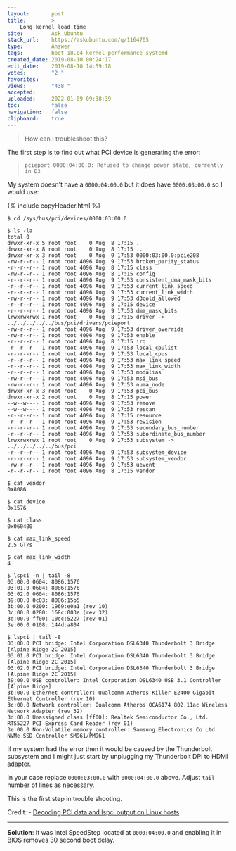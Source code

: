 ```yaml
---
layout:       post
title:        >
    Long kernel load time
site:         Ask Ubuntu
stack_url:    https://askubuntu.com/q/1164705
type:         Answer
tags:         boot 18.04 kernel performance systemd
created_date: 2019-08-10 00:24:17
edit_date:    2019-08-10 14:59:18
votes:        "2 "
favorites:    
views:        "438 "
accepted:     
uploaded:     2022-01-09 09:38:39
toc:          false
navigation:   false
clipboard:    true
---
```


> How can I troubleshoot this?  

<!-- Language-all: lang-sh -->

The first step is to find out what PCI device is generating the error:

>     pcieport 0000:04:00.0: Refused to change power state, currently in D3  

My system doesn't have a `0000:04:00.0` but it does have `0000:03:00.0` so I would use:

{% include copyHeader.html %}
``` 
$ cd /sys/bus/pci/devices/0000:03:00.0

$ ls -la
total 0
drwxr-xr-x 5 root root    0 Aug  8 17:15 .
drwxr-xr-x 8 root root    0 Aug  8 17:15 ..
drwxr-xr-x 3 root root    0 Aug  9 17:53 0000:03:00.0:pcie208
-rw-r--r-- 1 root root 4096 Aug  9 17:53 broken_parity_status
-r--r--r-- 1 root root 4096 Aug  8 17:15 class
-rw-r--r-- 1 root root 4096 Aug  8 17:15 config
-r--r--r-- 1 root root 4096 Aug  9 17:53 consistent_dma_mask_bits
-r--r--r-- 1 root root 4096 Aug  9 17:53 current_link_speed
-r--r--r-- 1 root root 4096 Aug  9 17:53 current_link_width
-rw-r--r-- 1 root root 4096 Aug  9 17:53 d3cold_allowed
-r--r--r-- 1 root root 4096 Aug  8 17:15 device
-r--r--r-- 1 root root 4096 Aug  9 17:53 dma_mask_bits
lrwxrwxrwx 1 root root    0 Aug  8 17:15 driver -> ../../../../../bus/pci/drivers/pcieport
-rw-r--r-- 1 root root 4096 Aug  9 17:53 driver_override
-rw-r--r-- 1 root root 4096 Aug  9 17:53 enable
-r--r--r-- 1 root root 4096 Aug  8 17:15 irq
-r--r--r-- 1 root root 4096 Aug  9 17:53 local_cpulist
-r--r--r-- 1 root root 4096 Aug  9 17:53 local_cpus
-r--r--r-- 1 root root 4096 Aug  9 17:53 max_link_speed
-r--r--r-- 1 root root 4096 Aug  9 17:53 max_link_width
-r--r--r-- 1 root root 4096 Aug  9 17:53 modalias
-rw-r--r-- 1 root root 4096 Aug  9 17:53 msi_bus
-rw-r--r-- 1 root root 4096 Aug  9 17:53 numa_node
drwxr-xr-x 3 root root    0 Aug  9 17:53 pci_bus
drwxr-xr-x 2 root root    0 Aug  8 17:15 power
--w--w---- 1 root root 4096 Aug  9 17:53 remove
--w--w---- 1 root root 4096 Aug  9 17:53 rescan
-r--r--r-- 1 root root 4096 Aug  8 17:15 resource
-r--r--r-- 1 root root 4096 Aug  9 17:53 revision
-r--r--r-- 1 root root 4096 Aug  9 17:53 secondary_bus_number
-r--r--r-- 1 root root 4096 Aug  9 17:53 subordinate_bus_number
lrwxrwxrwx 1 root root    0 Aug  9 17:53 subsystem -> ../../../../../bus/pci
-r--r--r-- 1 root root 4096 Aug  9 17:53 subsystem_device
-r--r--r-- 1 root root 4096 Aug  9 17:53 subsystem_vendor
-rw-r--r-- 1 root root 4096 Aug  9 17:53 uevent
-r--r--r-- 1 root root 4096 Aug  8 17:15 vendor

$ cat vendor
0x8086

$ cat device
0x1576

$ cat class
0x060400

$ cat max_link_speed
2.5 GT/s

$ cat max_link_width
4

$ lspci -n | tail -8
03:00.0 0604: 8086:1576
03:01.0 0604: 8086:1576
03:02.0 0604: 8086:1576
39:00.0 0c03: 8086:15b5
3b:00.0 0200: 1969:e0a1 (rev 10)
3c:00.0 0280: 168c:003e (rev 32)
3d:00.0 ff00: 10ec:5227 (rev 01)
3e:00.0 0108: 144d:a804

$ lspci | tail -8
03:00.0 PCI bridge: Intel Corporation DSL6340 Thunderbolt 3 Bridge [Alpine Ridge 2C 2015]
03:01.0 PCI bridge: Intel Corporation DSL6340 Thunderbolt 3 Bridge [Alpine Ridge 2C 2015]
03:02.0 PCI bridge: Intel Corporation DSL6340 Thunderbolt 3 Bridge [Alpine Ridge 2C 2015]
39:00.0 USB controller: Intel Corporation DSL6340 USB 3.1 Controller [Alpine Ridge]
3b:00.0 Ethernet controller: Qualcomm Atheros Killer E2400 Gigabit Ethernet Controller (rev 10)
3c:00.0 Network controller: Qualcomm Atheros QCA6174 802.11ac Wireless Network Adapter (rev 32)
3d:00.0 Unassigned class [ff00]: Realtek Semiconductor Co., Ltd. RTS5227 PCI Express Card Reader (rev 01)
3e:00.0 Non-Volatile memory controller: Samsung Electronics Co Ltd NVMe SSD Controller SM961/PM961

```

If my system had the error then it would be caused by the Thunderbolt subsystem and I might just start by unplugging my Thunderbolt DPI to HDMI adapter.

In your case replace `0000:03:00.0` with `0000:04:00.0` above. Adjust `tail` number of lines as necessary.

This is the first step in trouble shooting. 

Credit: - [Decoding PCI data and lspci output on Linux hosts][1]

----------

**Solution**: It was Intel SpeedStep located at `0000:04:00.0` and enabling it in BIOS removes 30 second boot delay.

  [1]: https://prefetch.net/articles/linuxpci.html


